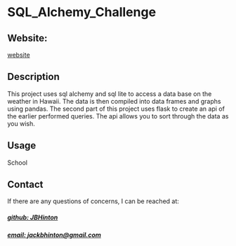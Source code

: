 # SQL_Alchemy_Challenge


## Website: 
[website](jackbhinton@gmail.com)

## Description
This project uses sql alchemy and sql lite to access a data base on the weather in Hawaii.
The data is then compiled into data frames and graphs using pandas. 
The second part of this project uses  flask to create an api  of the earlier performed queries. The api allows you to sort through the data as you wish.






## Usage
School









## Contact
If there are any questions of concerns, I can be reached at:
##### [github: JBHinton](https://github.com/JBHinton)
##### [email: jackbhinton@gmail.com](mailto:jackbhinton@gmail.com)
